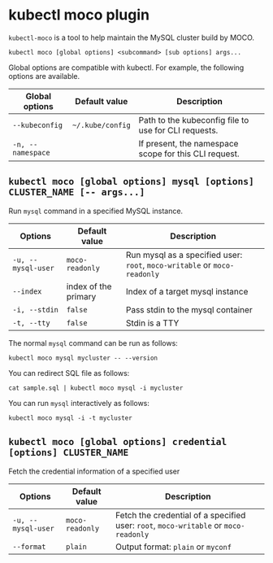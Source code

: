 # kubectl moco plugin

`kubectl-moco` is a tool to help maintain the MySQL cluster build by MOCO.

```
kubectl moco [global options] <subcommand> [sub options] args...
```

Global options are compatible with kubectl.
For example, the following options are available.

| Global options    | Default value    | Description                                           |
| ----------------- | ---------------- | ----------------------------------------------------- |
| `--kubeconfig`    | `~/.kube/config` | Path to the kubeconfig file to use for CLI requests.  |
| `-n, --namespace` |                  | If present, the namespace scope for this CLI request. |

## `kubectl moco [global options] mysql [options] CLUSTER_NAME [-- args...]`

Run `mysql` command in a specified MySQL instance.

| Options            | Default value        | Description                                                               |
| ------------------ | -------------------- | ------------------------------------------------------------------------- |
| `-u, --mysql-user` | `moco-readonly`      | Run mysql as a specified user: `root`, `moco-writable` or `moco-readonly` |
| `--index`          | index of the primary | Index of a target mysql instance                                          |
| `-i, --stdin`      | `false`              | Pass stdin to the mysql container                                         |
| `-t, --tty`        | `false`              | Stdin is a TTY                                                            |

The normal `mysql` command can be run as follows:

```
kubectl moco mysql mycluster -- --version
```

You can redirect SQL file as follows:

```
cat sample.sql | kubectl moco mysql -i mycluster
```

You can run `mysql` interactively as follows:

```
kubectl moco mysql -i -t mycluster
```

## `kubectl moco [global options] credential [options] CLUSTER_NAME`

Fetch the credential information of a specified user

| Options            | Default value   | Description                                                                          |
| ------------------ | --------------- | ------------------------------------------------------------------------------------ |
| `-u, --mysql-user` | `moco-readonly` | Fetch the credential of a specified user: `root`, `moco-writable` or `moco-readonly` |
| `--format`         | `plain`         | Output format: `plain` or `myconf`                                                   |
